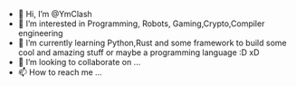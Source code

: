 - 👋 Hi, I’m @YmClash
- 👀 I’m interested in Programming, Robots, Gaming,Crypto,Compiler engineering
- 🌱 I’m currently learning Python,Rust and some framework to build some cool and amazing stuff  or maybe a programming language :D xD
- 💞️ I’m looking to collaborate on ...
- 📫 How to reach me ...

<!---
YmClash/YmClash is a ✨ special ✨ repository because its `README.md` (this file) appears on your GitHub profile.
You can click the Preview link to take a look at your changes.
--->
